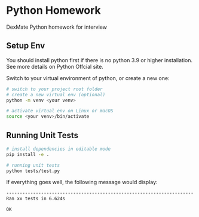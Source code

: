 # Python Homework
DexMate Python homework for interview

## Setup Env

You should install python first if there is no python 3.9 or higher installation. See more details on Python Offcial site.

Switch to your virtual environment of python, or create a new one:
```sh
# switch to your project root folder
# create a new virtual env (optional)
python -m venv <your venv>

# activate virtual env on Linux or macOS
source <your venv>/bin/activate
```

## Running Unit Tests

```sh
# install dependencies in editable mode
pip install -e .

# running unit tests
python tests/test.py
```
If everything goes well, the following message would display:
```sh
----------------------------------------------------------------------
Ran xx tests in 6.624s

OK
```
